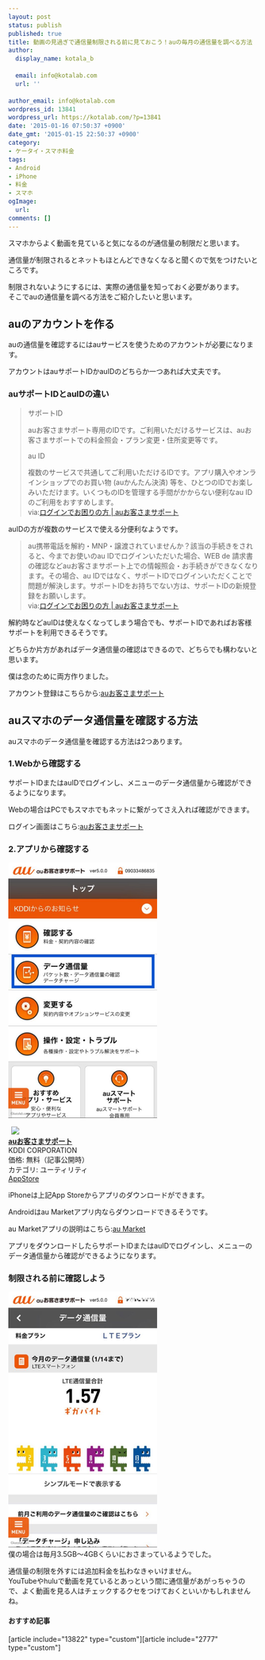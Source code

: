 ```yaml
---
layout: post
status: publish
published: true
title: 動画の見過ぎで通信量制限される前に見ておこう！auの毎月の通信量を調べる方法
author:
  display_name: kotala_b

  email: info@kotalab.com
  url: ''

author_email: info@kotalab.com
wordpress_id: 13841
wordpress_url: https://kotalab.com/?p=13841
date: '2015-01-16 07:50:37 +0900'
date_gmt: '2015-01-15 22:50:37 +0900'
category:
- ケータイ・スマホ料金
tags:
- Android
- iPhone
- 料金
- スマホ
ogImage:
  url:
comments: []
---
```

<p>スマホからよく動画を見ていると気になるのが通信量の制限だと思います。</p>
<p>通信量が制限されるとネットもほとんどできなくなると聞くので気をつけたいところです。</p>
<p>制限されないようにするには、実際の通信量を知っておく必要があります。<br />
そこでauの通信量を調べる方法をご紹介したいと思います。<br />
</p>
<!--more-->
<h2>auのアカウントを作る</h2>
<p>auの通信量を確認するにはauサービスを使うためのアカウントが必要になります。</p>
<p>アカウントはauサポートIDかauIDのどちらか一つあれば大丈夫です。</p>
<h3>auサポートIDとauIDの違い</h3>
<blockquote><p>サポートID</p>
<p>auお客さまサポート専用のIDです。ご利用いただけるサービスは、auお客さまサポートでの料金照会・プラン変更・住所変更等です。</p>
<p>au ID</p>
<p>複数のサービスで共通してご利用いただけるIDです。アプリ購入やオンラインショップでのお買い物 (auかんたん決済) 等を、ひとつのIDでお楽しみいただけます。いくつものIDを管理する手間がかからない便利なau IDのご利用をおすすめします。<br />
via:<a href="https://cs.kddi.com/support/login_help.html#idpass" target="_blank">ログインでお困りの方 | auお客さまサポート</a><a href="https://b.hatena.ne.jp/entry/https://cs.kddi.com/support/login_help.html#idpass" target="_blank"><img border="0" src="https://b.hatena.ne.jp/entry/image/https://cs.kddi.com/support/login_help.html#idpass" alt="" /></a></p></blockquote>
<p>auIDの方が複数のサービスで使える分便利なようです。</p>
<blockquote><p>au携帯電話を解約・MNP・譲渡されていませんか？該当の手続きをされると、今までお使いのau IDでログインいただいた場合、WEB de 請求書の確認などauお客さまサポート上での情報照会・お手続きができなくなります。その場合、au IDではなく、サポートIDでログインいただくことで問題が解決します。サポートIDをお持ちでない方は、サポートIDの新規登録をお願いします。<br />
via:<a href="https://cs.kddi.com/support/login_help.html#idpass" target="_blank">ログインでお困りの方 | auお客さまサポート</a><a href="https://b.hatena.ne.jp/entry/https://cs.kddi.com/support/login_help.html#idpass" target="_blank"><img border="0" src="https://b.hatena.ne.jp/entry/image/https://cs.kddi.com/support/login_help.html#idpass" alt="" /></a></p></blockquote>
<p>解約時などauIDは使えなくなってしまう場合でも、サポートIDであればお客様サポートを利用できるそうです。</p>
<p>どちらか片方があればデータ通信量の確認はできるので、どちらでも構わないと思います。</p>
<p>僕は念のために両方作りました。</p>
<p>アカウント登録はこちらから:<a href="https://cs.kddi.com/support/smt_i/index.html" target="_blank">auお客さまサポート</a><a href="https://b.hatena.ne.jp/entry/https://cs.kddi.com/support/smt_i/index.html" target="_blank"><img border="0" src="https://b.hatena.ne.jp/entry/image/https://cs.kddi.com/support/smt_i/index.html" alt="" /></a></p>
<h2>auスマホのデータ通信量を確認する方法</h2>
<p>auスマホのデータ通信量を確認する方法は2つあります。</p>
<h3>1.Webから確認する</h3>
<p>サポートIDまたはauIDでログインし、メニューのデータ通信量から確認ができるようになります。</p>
<p>Webの場合はPCでもスマホでもネットに繋がってさえ入れば確認ができます。</p>
<p>ログイン画面はこちら:<a href="https://cs.kddi.com/support/smt_i/index.html" target="_blank">auお客さまサポート</a><a href="https://b.hatena.ne.jp/entry/https://cs.kddi.com/support/smt_i/index.html" target="_blank"><img border="0" src="https://b.hatena.ne.jp/entry/image/https://cs.kddi.com/support/smt_i/index.html" alt="" /></a></p>
<h3>2.アプリから確認する</h3>
<p><img alt="" src="/wp-content/uploads/2015/01/slooProImg_20150116074037.jpg" width="300" height="514" /></p>
<div class="applink">
<div class="applinkimg"><a href="https://itunes.apple.com/jp/app/auo-kesamasapoto/id479159684?mt=8&uo=4&at=10l4yU" rel="nofollow" target="_blank"><img hspace="6" src="http://a800.phobos.apple.com/us/r30/Purple1/v4/94/07/ea/9407ea46-b9b0-d821-e5a4-56bd68d42f5c/mzl.hkafpzsr.png" width="80" /></a></div>
<div class="applinktext">
<div class="applinktitle"><strong><a href="https://itunes.apple.com/jp/app/auo-kesamasapoto/id479159684?mt=8&uo=4&at=10l4yU" rel="nofollow" target="_blank">auお客さまサポート</a></strong></div>
<div class="applinkinfo">KDDI CORPORATION</div>
<div class="applinkinfo">価格: 無料（記事公開時）</div>
<div class="applinkinfo">カテゴリ: ユーティリティ</div>
</div>
<div class="clear"></div>
<div class="appstorelink"><a href="https://itunes.apple.com/jp/app/auo-kesamasapoto/id479159684?mt=8&uo=4&at=10l4yU" rel="nofollow" target="_blank">AppStore</a></div>
</div>
<p>iPhoneは上記App Storeからアプリのダウンロードができます。</p>
<p>Androidはau Marketアプリ内ならダウンロードできるそうです。</p>
<p>au Marketアプリの説明はこちら:<a href="http://market.kddi.com/update_info/" target="_blank">au Market</a><a href="https://b.hatena.ne.jp/entry/http://market.kddi.com/update_info/" target="_blank"><img border="0" src="https://b.hatena.ne.jp/entry/image/http://market.kddi.com/update_info/" alt="" /></a></p>
<p>アプリをダウンロードしたらサポートIDまたはauIDでログインし、メニューのデータ通信量から確認ができるようになります。</p>
<h3>制限される前に確認しよう</h3>
<p><img alt="" src="/wp-content/uploads/2015/01/slooProImg_20150116074036.jpg" width="300" height="514" /><br />
僕の場合は毎月3.5GB〜4GBくらいにおさまっているようでした。</p>
<p>通信量の制限を外すには追加料金を払わなきゃいけません。<br />
YouTubeやhuluで動画を見ているとあっという間に通信量があがっちゃうので、よく動画を見る人はチェックするクセをつけておくといいかもしれませんね。</p>
<h4 class="rel">おすすめ記事</h4>
<p>[article include="13822" type="custom"][article include="2777" type="custom"]</p>
<div class="clear"></div>
